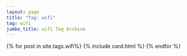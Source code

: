 ```yaml
---
layout: page
title: "Tag: wifi"
tag: wifi
jumbo_title: wifi Tag Archive
---
```

<div class="row">
{% for post in site.tags.wifi%}
{% include card.html %}
{% endfor %}
</div>
